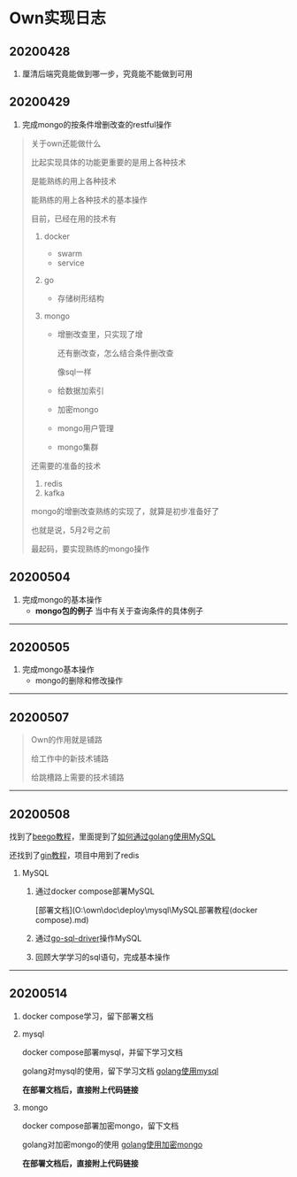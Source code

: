 # Own实现日志

## 20200428

1. 厘清后端究竟能做到哪一步，究竟能不能做到可用

## 20200429

1. 完成mongo的按条件增删改查的restful操作

> 关于own还能做什么
>
> 比起实现具体的功能更重要的是用上各种技术
>
> 是能熟练的用上各种技术
>
> 能熟练的用上各种技术的基本操作
>
> 目前，已经在用的技术有
>
> 1. docker
>
>    + swarm
>    + service
>
> 2. go
>
>    + 存储树形结构
>
> 3. mongo
>
>    + 增删改查里，只实现了增
>
>      还有删改查，怎么结合条件删改查
>
>      像sql一样
>
>    + 给数据加索引
>
>    + 加密mongo
>
>    + mongo用户管理
>
>    + mongo集群
>
> 还需要的准备的技术
>
> 1. redis
> 2. kafka
>
> 
>
> mongo的增删改查熟练的实现了，就算是初步准备好了
>
> 也就是说，5月2号之前
>
> 最起码，要实现熟练的mongo操作

## 20200504

1. 完成mongo的基本操作
   + **mongo包的例子** 当中有关于查询条件的具体例子

---

## 20200505

1. 完成mongo基本操作
   + mongo的删除和修改操作

---

## 20200507

> Own的作用就是铺路
>
> 给工作中的新技术铺路
>
> 给跳槽路上需要的技术铺路

---

## 20200508

找到了[beego教程](https://github.com/astaxie/build-web-application-with-golang)，里面提到了[如何通过golang使用MySQL](https://github.com/astaxie/build-web-application-with-golang/blob/master/zh/05.2.md)

还找到了[gin教程]()，项目中用到了redis

1. MySQL

   1. 通过docker compose部署MySQL

      [部署文档](O:\own\doc\deploy\mysql\MySQL部署教程(docker compose).md)

   2. 通过[go-sql-driver](https://github.com/go-sql-driver/mysql )操作MySQL

   3. 回顾大学学习的sql语句，完成基本操作


---

## 20200514

1. docker compose学习，留下部署文档

2. mysql

   docker compose部署mysql，并留下学习文档

   golang对mysql的使用，留下学习文档  [golang使用mysql](直接连接到代码)

   **在部署文档后，直接附上代码链接**

3. mongo

   docker compose部署加密mongo，留下文档

   golang对加密mongo的使用 [golang使用加密mongo](代码链接)

   **在部署文档后，直接附上代码链接**

   





